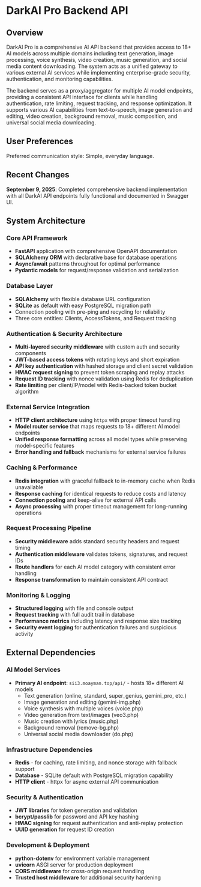 # DarkAI Pro Backend API

## Overview

DarkAI Pro is a comprehensive AI API backend that provides access to 18+ AI models across multiple domains including text generation, image processing, voice synthesis, video creation, music generation, and social media content downloading. The system acts as a unified gateway to various external AI services while implementing enterprise-grade security, authentication, and monitoring capabilities.

The backend serves as a proxy/aggregator for multiple AI model endpoints, providing a consistent API interface for clients while handling authentication, rate limiting, request tracking, and response optimization. It supports various AI capabilities from text-to-speech, image generation and editing, video creation, background removal, music composition, and universal social media downloading.

## User Preferences

Preferred communication style: Simple, everyday language.

## Recent Changes

**September 9, 2025**: Completed comprehensive backend implementation with all DarkAI API endpoints fully functional and documented in Swagger UI.

## System Architecture

### Core API Framework
- **FastAPI** application with comprehensive OpenAPI documentation
- **SQLAlchemy ORM** with declarative base for database operations
- **Async/await** patterns throughout for optimal performance
- **Pydantic models** for request/response validation and serialization

### Database Layer
- **SQLAlchemy** with flexible database URL configuration
- **SQLite** as default with easy PostgreSQL migration path
- Connection pooling with pre-ping and recycling for reliability
- Three core entities: Clients, AccessTokens, and Request tracking

### Authentication & Security Architecture
- **Multi-layered security middleware** with custom auth and security components
- **JWT-based access tokens** with rotating keys and short expiration
- **API key authentication** with hashed storage and client secret validation
- **HMAC request signing** to prevent token scraping and replay attacks
- **Request ID tracking** with nonce validation using Redis for deduplication
- **Rate limiting** per client/IP/model with Redis-backed token bucket algorithm

### External Service Integration
- **HTTP client architecture** using `httpx` with proper timeout handling
- **Model router service** that maps requests to 18+ different AI model endpoints
- **Unified response formatting** across all model types while preserving model-specific features
- **Error handling and fallback** mechanisms for external service failures

### Caching & Performance
- **Redis integration** with graceful fallback to in-memory cache when Redis unavailable
- **Response caching** for identical requests to reduce costs and latency
- **Connection pooling** and keep-alive for external API calls
- **Async processing** with proper timeout management for long-running operations

### Request Processing Pipeline
- **Security middleware** adds standard security headers and request timing
- **Authentication middleware** validates tokens, signatures, and request IDs
- **Route handlers** for each AI model category with consistent error handling
- **Response transformation** to maintain consistent API contract

### Monitoring & Logging
- **Structured logging** with file and console output
- **Request tracking** with full audit trail in database
- **Performance metrics** including latency and response size tracking
- **Security event logging** for authentication failures and suspicious activity

## External Dependencies

### AI Model Services
- **Primary AI endpoint**: `sii3.moayman.top/api/` - hosts 18+ different AI models
  - Text generation (online, standard, super_genius, gemini_pro, etc.)
  - Image generation and editing (gemini-img.php)
  - Voice synthesis with multiple voices (voice.php)
  - Video generation from text/images (veo3.php)
  - Music creation with lyrics (music.php)
  - Background removal (remove-bg.php)
  - Universal social media downloader (do.php)

### Infrastructure Dependencies
- **Redis** - for caching, rate limiting, and nonce storage with fallback support
- **Database** - SQLite default with PostgreSQL migration capability
- **HTTP client** - httpx for async external API communication

### Security & Authentication
- **JWT libraries** for token generation and validation
- **bcrypt/passlib** for password and API key hashing
- **HMAC signing** for request authentication and anti-replay protection
- **UUID generation** for request ID creation

### Development & Deployment
- **python-dotenv** for environment variable management
- **uvicorn** ASGI server for production deployment
- **CORS middleware** for cross-origin request handling
- **Trusted host middleware** for additional security hardening